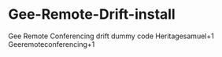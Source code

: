 # Gee-Remote-Drift-install
Gee Remote Conferencing drift dummy code
Heritagesamuel+1
Geeremoteconferencing+1
